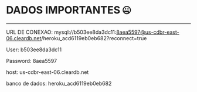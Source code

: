 
# DADOS IMPORTANTES 🤐
------------------------------------------------------------
URL DE CONEXAO: mysql://b503ee8da3dc11:8aea5597@us-cdbr-east-06.cleardb.net/heroku_acd6119eb0eb682?reconnect=true

User: b503ee8da3dc11

Password: 8aea5597

host: us-cdbr-east-06.cleardb.net

banco de dados: heroku_acd6119eb0eb682
